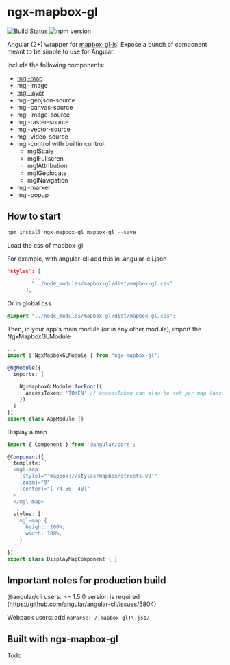 # ngx-mapbox-gl

[![Build Status](https://travis-ci.org/Wykks/ngx-mapbox-gl.svg?branch=master)](https://travis-ci.org/Wykks/ngx-mapbox-gl)
[![npm version](https://img.shields.io/npm/v/ngx-mapbox-gl.svg?style=flat)](https://www.npmjs.com/package/ngx-mapbox-gl)

Angular (2+) wrapper for [mapbox-gl-js](https://www.mapbox.com/mapbox-gl-js/api/). Expose a bunch of component meant to be simple to use for Angular.

Include the following components:
- [mgl-map](https://github.com/Wykks/ngx-mapbox-gl/wiki/API-Documentation#mgl-map-mapbox-gl-api)
- mgl-image
- [mgl-layer](https://github.com/Wykks/ngx-mapbox-gl/wiki/API-Documentation#mgl-layer-mapbox-gl-style-spec)
- mgl-geojson-source
- mgl-canvas-source
- mgl-image-source
- mgl-raster-source
- mgl-vector-source
- mgl-video-source
- mgl-control with builtin control:
  - mglScale
  - mglFullscren
  - mglAttribution
  - mglGeolocate
  - mglNavigation
- mgl-marker
- mgl-popup

## How to start

```javascript
npm install ngx-mapbox-gl mapbox-gl --save
```

Load the css of mapbox-gl

For example, with angular-cli add this in .angular-cli.json
```json
"styles": [
        ...
        "../node_modules/mapbox-gl/dist/mapbox-gl.css"
      ],
```
Or in global css 
```css
@import "../node_modules/mapbox-gl/dist/mapbox-gl.css";
```


Then, in your app's main module (or in any other module), import the NgxMapboxGLModule
```typescript
...
import { NgxMapboxGLModule } from 'ngx-mapbox-gl';

@NgModule({
  imports: [
    ...
    NgxMapboxGLModule.forRoot({
      accessToken: 'TOKEN' // accessToken can also be set per map (accessToken input of mgl-map)
    })
  ]
})
export class AppModule {}
```

Display a map
```typescript
import { Component } from '@angular/core';

@Component({
  template: `
  <mgl-map
    [style]="'mapbox://styles/mapbox/streets-v9'"
    [zoom]="9"
    [center]="[-74.50, 40]"
  >
  </mgl-map>
  `,
  styles: [`
    mgl-map {
      height: 100%;
      width: 100%;
    }
  `]
})
export class DisplayMapComponent { }
```

## Important notes for production build

@angular/cli users: >= 1.5.0 version is required (https://github.com/angular/angular-cli/issues/5804)

Webpack users: add `noParse: /(mapbox-gl)\.js$/`

## Built with ngx-mapbox-gl
Todo

